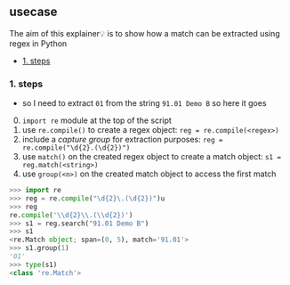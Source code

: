 ## usecase
The aim of this explainer💡 is to show how a match can be extracted using regex in Python

<!-- TOC -->

- [1. steps](#1-steps)

<!-- /TOC -->

### 1. steps
* so I need to extract `01` from the string `91.01 Demo B` so here it goes

0. `import re` module at the top of the script
1. use `re.compile()` to create a regex object:  `reg = re.compile(<regex>)`
2. include a _capture group_  for extraction purposes: `reg = re.compile("\d{2}.(\d{2})")`
3. use `match()` on the created regex object to create a match object: `s1 = reg.match(<string>)`
4. use `group(<n>)` on the created match object to access the first match

```python
>>> import re
>>> reg = re.compile("\d{2}\.(\d{2})")u 
>>> reg
re.compile('\\d{2}\\.(\\d{2})')
>>> s1 = reg.search("91.01 Demo B")
>>> s1
<re.Match object; span=(0, 5), match='91.01'>
>>> s1.group(1)
'01'
>>> type(s1)
<class 're.Match'>
```
